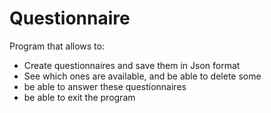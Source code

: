 # Questionnaire


Program that allows to:

- Create questionnaires and save them in Json format
- See which ones are available, and be able to delete some
- be able to answer these questionnaires
- be able to exit the program
